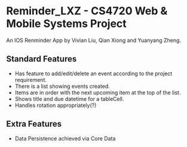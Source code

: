 # Reminder_LXZ - CS4720 Web & Mobile Systems Project
An IOS Renminder App by Vivian Liu, Qian Xiong and Yuanyang Zheng.

## Standard Features
- Has feature to add/edit/delete an event according to the project requirement.
- There is a list showing events created.
- Items are in order with the next upcoming item at the top of the list.
- Shows title and due datetime for a tableCell.
- Handles rotation appropriately(?)

## Extra Features
- Data Persistence achieved via Core Data
